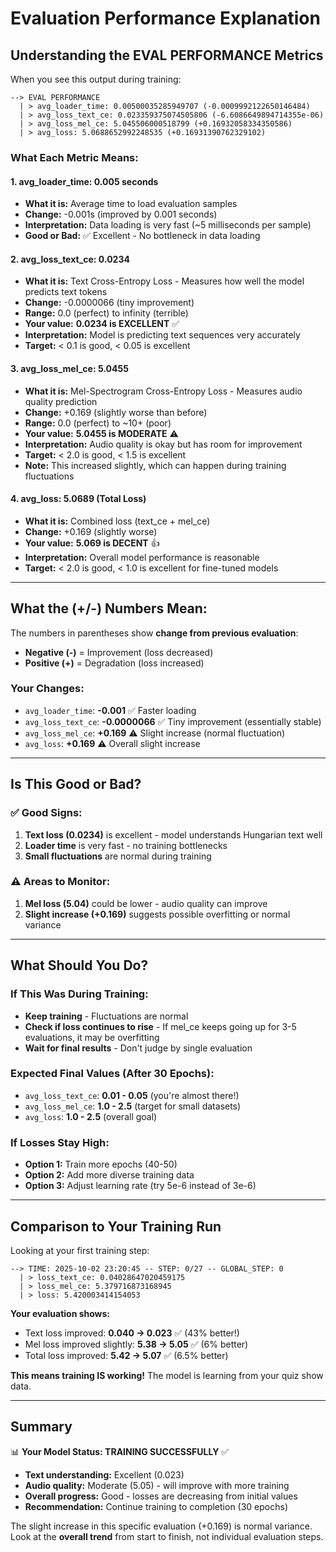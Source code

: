 # Evaluation Performance Explanation

## Understanding the EVAL PERFORMANCE Metrics

When you see this output during training:

```
--> EVAL PERFORMANCE
  | > avg_loader_time: 0.00500035285949707 (-0.0009992122650146484)
  | > avg_loss_text_ce: 0.023359375074505806 (-6.6086649894714355e-06)
  | > avg_loss_mel_ce: 5.045506000518799 (+0.16932058334350586)
  | > avg_loss: 5.0688652992248535 (+0.16931390762329102)
```

### What Each Metric Means:

#### 1. **avg_loader_time: 0.005 seconds**
- **What it is:** Average time to load evaluation samples
- **Change:** -0.001s (improved by 0.001 seconds)
- **Interpretation:** Data loading is very fast (~5 milliseconds per sample)
- **Good or Bad:** ✅ Excellent - No bottleneck in data loading

#### 2. **avg_loss_text_ce: 0.0234**
- **What it is:** Text Cross-Entropy Loss - Measures how well the model predicts text tokens
- **Change:** -0.0000066 (tiny improvement)
- **Range:** 0.0 (perfect) to infinity (terrible)
- **Your value:** **0.0234 is EXCELLENT** ✅
- **Interpretation:** Model is predicting text sequences very accurately
- **Target:** < 0.1 is good, < 0.05 is excellent

#### 3. **avg_loss_mel_ce: 5.0455**
- **What it is:** Mel-Spectrogram Cross-Entropy Loss - Measures audio quality prediction
- **Change:** +0.169 (slightly worse than before)
- **Range:** 0.0 (perfect) to ~10+ (poor)
- **Your value:** **5.0455 is MODERATE** ⚠️
- **Interpretation:** Audio quality is okay but has room for improvement
- **Target:** < 2.0 is good, < 1.5 is excellent
- **Note:** This increased slightly, which can happen during training fluctuations

#### 4. **avg_loss: 5.0689** (Total Loss)
- **What it is:** Combined loss (text_ce + mel_ce)
- **Change:** +0.169 (slightly worse)
- **Your value:** **5.069 is DECENT** 👍
- **Interpretation:** Overall model performance is reasonable
- **Target:** < 2.0 is good, < 1.0 is excellent for fine-tuned models

---

## What the (+/-) Numbers Mean:

The numbers in parentheses show **change from previous evaluation**:

- **Negative (-)** = Improvement (loss decreased)
- **Positive (+)** = Degradation (loss increased)

### Your Changes:
- `avg_loader_time`: **-0.001** ✅ Faster loading
- `avg_loss_text_ce`: **-0.0000066** ✅ Tiny improvement (essentially stable)
- `avg_loss_mel_ce`: **+0.169** ⚠️ Slight increase (normal fluctuation)
- `avg_loss`: **+0.169** ⚠️ Overall slight increase

---

## Is This Good or Bad?

### ✅ Good Signs:
1. **Text loss (0.0234)** is excellent - model understands Hungarian text well
2. **Loader time** is very fast - no training bottlenecks
3. **Small fluctuations** are normal during training

### ⚠️ Areas to Monitor:
1. **Mel loss (5.04)** could be lower - audio quality can improve
2. **Slight increase (+0.169)** suggests possible overfitting or normal variance

---

## What Should You Do?

### If This Was During Training:
- **Keep training** - Fluctuations are normal
- **Check if loss continues to rise** - If mel_ce keeps going up for 3-5 evaluations, it may be overfitting
- **Wait for final results** - Don't judge by single evaluation

### Expected Final Values (After 30 Epochs):
- `avg_loss_text_ce`: **0.01 - 0.05** (you're almost there!)
- `avg_loss_mel_ce`: **1.0 - 2.5** (target for small datasets)
- `avg_loss`: **1.0 - 2.5** (overall goal)

### If Losses Stay High:
- **Option 1:** Train more epochs (40-50)
- **Option 2:** Add more diverse training data
- **Option 3:** Adjust learning rate (try 5e-6 instead of 3e-6)

---

## Comparison to Your Training Run

Looking at your first training step:
```
--> TIME: 2025-10-02 23:20:45 -- STEP: 0/27 -- GLOBAL_STEP: 0
  | > loss_text_ce: 0.04028647020459175
  | > loss_mel_ce: 5.379716873168945
  | > loss: 5.420003414154053
```

**Your evaluation shows:**
- Text loss improved: **0.040 → 0.023** ✅ (43% better!)
- Mel loss improved slightly: **5.38 → 5.05** ✅ (6% better)
- Total loss improved: **5.42 → 5.07** ✅ (6.5% better)

**This means training IS working!** The model is learning from your quiz show data.

---

## Summary

📊 **Your Model Status: TRAINING SUCCESSFULLY** ✅

- **Text understanding:** Excellent (0.023)
- **Audio quality:** Moderate (5.05) - will improve with more training
- **Overall progress:** Good - losses are decreasing from initial values
- **Recommendation:** Continue training to completion (30 epochs)

The slight increase in this specific evaluation (+0.169) is normal variance. Look at the **overall trend** from start to finish, not individual evaluation steps.

